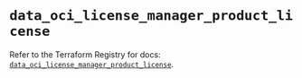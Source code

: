 # `data_oci_license_manager_product_license`

Refer to the Terraform Registry for docs: [`data_oci_license_manager_product_license`](https://registry.terraform.io/providers/hashicorp/oci/7.19.0/docs/data-sources/license_manager_product_license).
